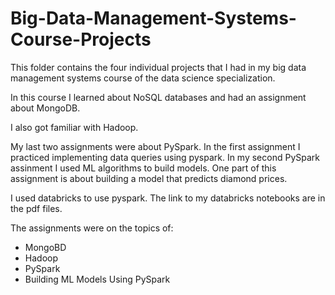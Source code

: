 # Big-Data-Management-Systems-Course-Projects

This folder contains the four individual projects that I had in my big data management systems course of the data science specialization.

In this course I learned about NoSQL databases and had an assignment about MongoDB.

I also got familiar with Hadoop.

My last two assignments were about PySpark. In the first assignment I practiced implementing data queries using pyspark. In my second PySpark assinment I used ML algorithms to build models. One part of this assignment is about building a model that predicts diamond prices.

I used databricks to use pyspark. The link to my databricks notebooks are in the pdf files.

The assignments were on the topics of:
- MongoBD
- Hadoop
- PySpark
- Building ML Models Using PySpark
